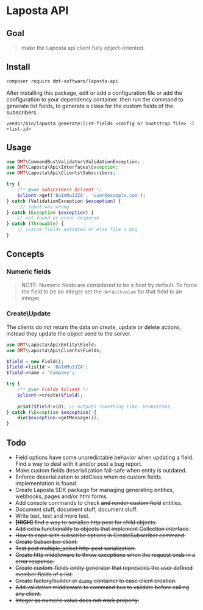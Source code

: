 # Laposta API 

## Goal

> make the Laposta api client fully object-oriented.

## Install

```bash
composer require dmt-software/laposta-api
```

After installing this package, edit or add a configuration file or add the configuration to your dependency container.
then run the command to generate list fields, to generate a class for the custom fields of the subscribers.

```
vendor/bin/laposta generate:list-fields <config or bootstrap file> -l <list-id> 
```

## Usage

```php
use DMT\CommandBus\Validator\ValidationException;
use DMT\Laposta\Api\Interfaces\Exception;
use DMT\Laposta\Api\Clients\Subscribers;

try {
    /** @var Subscribers $client */
    $client->get('BaImMu3JZA', 'user@example.com');
} catch (ValidationException $exception) {
     // input was wrong 
} catch (Exception $exception) {
    // not found or error response
} catch (Throwable) {
    // custom fields outdated or else file a bug 
}
```

## Concepts

### Numeric fields

> NOTE: Numeric fields are considered to be a float by default.
> To force the field to be an integer set the `defaultvalue` for that field to an integer.

### Create\Update

The clients do not return the data on create, update or delete actions, instead 
they update the object send to the server. 

```php
use DMT\Laposta\Api\Entity\Field;
use DMT\Laposta\Api\Clients\Fields;

$field = new Field();
$field->listId = 'BaImMu3JZA';
$field->name = 'Company';

try {
    /** @var Fields $client */
    $client->create($field);
    
    print($field->id); // outputs something like: GeVKetES6z
} catch (\Exception $exception) {
    die($exception->getMessage());
}
```

## Todo

* Field options have some unpredictable behavior when updating a field.
  Find a way to deal with it and/or post a bug report.
* Make custom fields deserialization fail-safe when entity is outdated. 
* Enforce deserialization to stdClass when no custom fields implementation is found.
* Create Laposta SDK package for managing generating entities, webhooks, pages and/or html forms.
* Add console commands to check ~~and render custom field~~ entities.
* Document stuff, document stuff, document stuff.
* Write test, test and more test.
* ~~__[HIGH]__ find a way to serialize http post for child objects.~~
* ~~Add extra functionality to objects that implement Collection interface.~~
* ~~How to cope with subscribe options in CreateSubscriber command.~~
* ~~Create Subscriber client.~~
* ~~Test post multiple_select http-post serialization.~~
* ~~Create http middleware to throw exceptions when the request ends in a error response.~~
* ~~Create custom-fields entity generator that represents the user defined member fields of a list.~~
* ~~Create factory/builder or `dummy` container to ease client creation.~~ 
* ~~Add validation middleware to command bus to validate before calling any client.~~
* ~~Integer as numeric value does not work properly.~~
